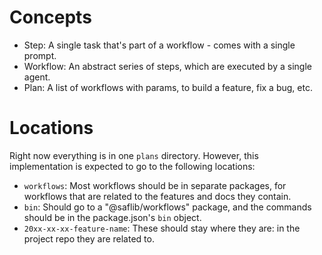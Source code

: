 # Concepts

- Step: A single task that's part of a workflow - comes with a single prompt.
- Workflow: An abstract series of steps, which are executed by a single agent.
- Plan: A list of workflows with params, to build a feature, fix a bug, etc.

# Locations

Right now everything is in one `plans` directory. However, this implementation is expected to go to the following locations:

- `workflows`: Most workflows should be in separate packages, for workflows that are related to the features and docs they contain.
- `bin`: Should go to a "@saflib/workflows" package, and the commands should be in the package.json's `bin` object.
- `20xx-xx-xx-feature-name`: These should stay where they are: in the project repo they are related to.
